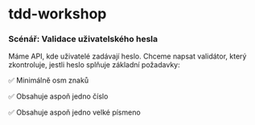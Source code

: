 # tdd-workshop

### Scénář: **Validace uživatelského hesla**

Máme API, kde uživatelé zadávají heslo. Chceme napsat validátor, který zkontroluje, jestli heslo splňuje základní požadavky:

✅ Minimálně osm znaků 

✅ Obsahuje aspoň jedno číslo

✅ Obsahuje aspoň jedno velké písmeno